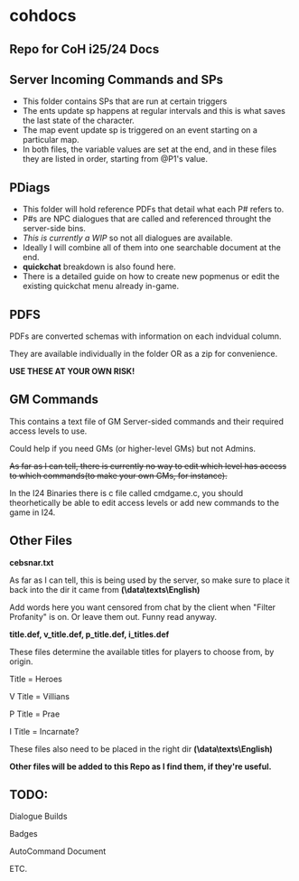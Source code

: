 # cohdocs
Repo for CoH i25/24 Docs
------------------------------
## Server Incoming Commands and SPs

+ This folder contains SPs that are run at certain triggers
+ The ents update sp happens at regular intervals and this is what saves the last state of the character.
+ The map event update sp is triggered on an event starting on a particular map.
+ In both files, the variable values are set at the end, and in these files they are listed in order, starting from @P1's value.

## PDiags

+ This folder will hold reference PDFs that detail what each P# refers to. 
+ P#s are NPC dialogues that are called and referenced throught the server-side bins.
+ _This is currently a WIP_ so not all dialogues are available.
+ Ideally I will combine all of them into one searchable document at the end.
+ **quickchat** breakdown is also found here.
+ There is a detailed guide on how to create new popmenus or edit the existing quickchat menu already in-game.

PDFS
------------------------------
PDFs are converted schemas with information on each indvidual column.

They are available individually in the folder OR as a zip for convenience.

**USE THESE AT YOUR OWN RISK!**



GM Commands
-----------------------------
This contains a text file of GM Server-sided commands and their required access levels to use.

Could help if you need GMs (or higher-level GMs) but not Admins.

~~As far as I can tell, there is currently no way to edit which level has access to which commands(to make your own GMs, for instance).~~

In the I24 Binaries there is c file called cmdgame.c, you should theorhetically be able to edit access levels or add new commands to the game in I24.



Other Files
----------------------------
**cebsnar.txt**

As far as I can tell, this is being used by the server, so make sure to place it back into the dir it came from **(\data\texts\English)**

Add words here you want censored from chat by the client when "Filter Profanity" is on. Or leave them out. Funny read anyway.

**title.def, v_title.def, p_title.def, i_titles.def**

These files determine the available titles for players to choose from, by origin. 

Title = Heroes

V Title = Villians

P Title = Prae

I Title = Incarnate?

These files also need to be placed in the right dir **(\data\texts\English)**



**Other files will be added to this Repo as I find them, if they're useful.**


TODO:
---------------------------------
Dialogue Builds

Badges

AutoCommand Document

ETC.

